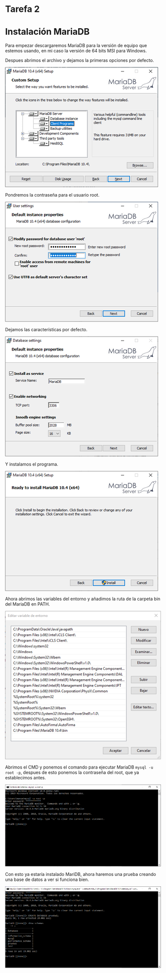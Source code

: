 # Tarefa 2

# Instalación MariaDB

Para empezar descargaremos MariaDB para la versión de equipo que estemos usando, en mi caso la versión de 64 bits MSI para Windows.

Despues abrimos el archivo y dejamos la primeras opciones por defecto.

![MariaDB1](Img/InstalacionMariaDB-1.PNG)

Pondremos la contraseña para el usuario root.

![MariaDB2](Img/InstalacionMariaDB-2.PNG)

Dejamos las características por defecto.

![MariaDB3](Img/InstalacionMariaDB-3.PNG)

Y instalamos el programa.

![MariaDB4](Img/InstalacionMariaDB-4.PNG)

Ahora abrimos las variables del entorno y añadimos la ruta de la carpeta bin del MariaDB en PATH.

![MariaDB5](Img/InstalacionMariaDB-5.PNG)

Abrimos el CMD y ponemos el comando para ejecutar MariaDB ``mysql -u root -p``, despues de esto ponemos la contraseña del root, que ya establecimos antes.

![MariaDB6](Img/InstalacionMariaDB-6.PNG)

Con esto ya estaría instalado MariDB, ahora haremos una prueba creando una base de datos a ver si funciona bien. 

![MariaDB7](Img/InstalacionMariaDB-7.PNG)